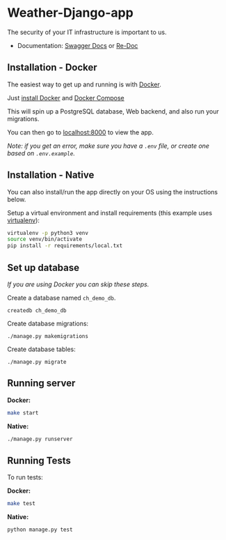 # Weather-Django-app

The security of your IT infrastructure is important to us.

- Documentation: [Swagger Docs](http://127.0.0.1:8000/docs/) or [Re-Doc](http://127.0.0.1:8000/redoc/)


## Installation - Docker

The easiest way to get up and running is with [Docker](https://www.docker.com/).

Just [install Docker](https://www.docker.com/get-started) and
[Docker Compose](https://docs.docker.com/compose/install/)

This will spin up a PostgreSQL database, Web backend, and also run your migrations.

You can then go to [localhost:8000](http://localhost:8000/) to view the app.

*Note: if you get an error, make sure you have a `.env` file, or create one based on `.env.example`.*


## Installation - Native

You can also install/run the app directly on your OS using the instructions below.

Setup a virtual environment and install requirements
(this example uses [virtualenv](https://virtualenv.pypa.io/en/latest/user_guide.html)):

```bash
virtualenv -p python3 venv
source venv/bin/activate
pip install -r requirements/local.txt
```

## Set up database

*If you are using Docker you can skip these steps.*

Create a database named `ch_demo_db`.

```
createdb ch_demo_db
```

Create database migrations:

```
./manage.py makemigrations
```

Create database tables:

```
./manage.py migrate
```

## Running server

**Docker:**

```bash
make start
```

**Native:**

```bash
./manage.py runserver
```

## Running Tests

To run tests:

**Docker:**

```bash
make test
```

**Native:**
```bash
python manage.py test
```